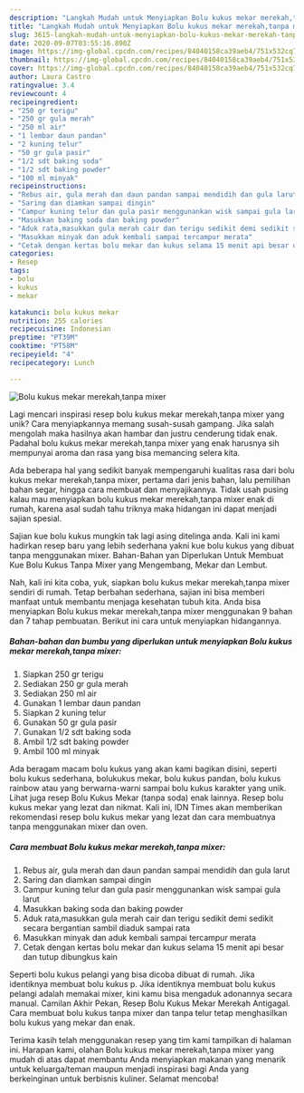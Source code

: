 ```yaml
---
description: "Langkah Mudah untuk Menyiapkan Bolu kukus mekar merekah,tanpa mixer Anti Gagal"
title: "Langkah Mudah untuk Menyiapkan Bolu kukus mekar merekah,tanpa mixer Anti Gagal"
slug: 3615-langkah-mudah-untuk-menyiapkan-bolu-kukus-mekar-merekah-tanpa-mixer-anti-gagal
date: 2020-09-07T03:55:16.890Z
image: https://img-global.cpcdn.com/recipes/84040158ca39aeb4/751x532cq70/bolu-kukus-mekar-merekahtanpa-mixer-foto-resep-utama.jpg
thumbnail: https://img-global.cpcdn.com/recipes/84040158ca39aeb4/751x532cq70/bolu-kukus-mekar-merekahtanpa-mixer-foto-resep-utama.jpg
cover: https://img-global.cpcdn.com/recipes/84040158ca39aeb4/751x532cq70/bolu-kukus-mekar-merekahtanpa-mixer-foto-resep-utama.jpg
author: Laura Castro
ratingvalue: 3.4
reviewcount: 4
recipeingredient:
- "250 gr terigu"
- "250 gr gula merah"
- "250 ml air"
- "1 lembar daun pandan"
- "2 kuning telur"
- "50 gr gula pasir"
- "1/2 sdt baking soda"
- "1/2 sdt baking powder"
- "100 ml minyak"
recipeinstructions:
- "Rebus air, gula merah dan daun pandan sampai mendidih dan gula larut"
- "Saring dan diamkan sampai dingin"
- "Campur kuning telur dan gula pasir menggunankan wisk sampai gula larut"
- "Masukkan baking soda dan baking powder"
- "Aduk rata,masukkan gula merah cair dan terigu sedikit demi sedikit secara bergantian sambil diaduk sampai rata"
- "Masukkan minyak dan aduk kembali sampai tercampur merata"
- "Cetak dengan kertas bolu mekar dan kukus selama 15 menit api besar dan tutup dibungkus kain"
categories:
- Resep
tags:
- bolu
- kukus
- mekar

katakunci: bolu kukus mekar 
nutrition: 255 calories
recipecuisine: Indonesian
preptime: "PT39M"
cooktime: "PT58M"
recipeyield: "4"
recipecategory: Lunch

---
```



![Bolu kukus mekar merekah,tanpa mixer](https://img-global.cpcdn.com/recipes/84040158ca39aeb4/751x532cq70/bolu-kukus-mekar-merekahtanpa-mixer-foto-resep-utama.jpg)

Lagi mencari inspirasi resep bolu kukus mekar merekah,tanpa mixer yang unik? Cara menyiapkannya memang susah-susah gampang. Jika salah mengolah maka hasilnya akan hambar dan justru cenderung tidak enak. Padahal bolu kukus mekar merekah,tanpa mixer yang enak harusnya sih mempunyai aroma dan rasa yang bisa memancing selera kita.

Ada beberapa hal yang sedikit banyak mempengaruhi kualitas rasa dari bolu kukus mekar merekah,tanpa mixer, pertama dari jenis bahan, lalu pemilihan bahan segar, hingga cara membuat dan menyajikannya. Tidak usah pusing kalau mau menyiapkan bolu kukus mekar merekah,tanpa mixer enak di rumah, karena asal sudah tahu triknya maka hidangan ini dapat menjadi sajian spesial.

Sajian kue bolu kukus mungkin tak lagi asing ditelinga anda. Kali ini kami hadirkan resep baru yang lebih sederhana yakni kue bolu kukus yang dibuat tanpa menggunakan mixer. Bahan-Bahan yan Diperlukan Untuk Membuat Kue Bolu Kukus Tanpa Mixer yang Mengembang, Mekar dan Lembut.


Nah, kali ini kita coba, yuk, siapkan bolu kukus mekar merekah,tanpa mixer sendiri di rumah. Tetap berbahan sederhana, sajian ini bisa memberi manfaat untuk membantu menjaga kesehatan tubuh kita. Anda bisa menyiapkan Bolu kukus mekar merekah,tanpa mixer menggunakan 9 bahan dan 7 tahap pembuatan. Berikut ini cara untuk menyiapkan hidangannya.

<!--inarticleads1-->

##### Bahan-bahan dan bumbu yang diperlukan untuk menyiapkan Bolu kukus mekar merekah,tanpa mixer:

1. Siapkan 250 gr terigu
1. Sediakan 250 gr gula merah
1. Sediakan 250 ml air
1. Gunakan 1 lembar daun pandan
1. Siapkan 2 kuning telur
1. Gunakan 50 gr gula pasir
1. Gunakan 1/2 sdt baking soda
1. Ambil 1/2 sdt baking powder
1. Ambil 100 ml minyak


Ada beragam macam bolu kukus yang akan kami bagikan disini, seperti bolu kukus sederhana, bolukukus mekar, bolu kukus pandan, bolu kukus rainbow atau yang berwarna-warni sampai bolu kukus karakter yang unik. Lihat juga resep Bolu Kukus Mekar (tanpa soda) enak lainnya. Resep bolu kukus mekar yang lezat dan nikmat. Kali ini, IDN Times akan memberikan rekomendasi resep bolu kukus mekar yang lezat dan cara membuatnya tanpa menggunakan mixer dan oven. 

<!--inarticleads2-->

##### Cara membuat Bolu kukus mekar merekah,tanpa mixer:

1. Rebus air, gula merah dan daun pandan sampai mendidih dan gula larut
1. Saring dan diamkan sampai dingin
1. Campur kuning telur dan gula pasir menggunankan wisk sampai gula larut
1. Masukkan baking soda dan baking powder
1. Aduk rata,masukkan gula merah cair dan terigu sedikit demi sedikit secara bergantian sambil diaduk sampai rata
1. Masukkan minyak dan aduk kembali sampai tercampur merata
1. Cetak dengan kertas bolu mekar dan kukus selama 15 menit api besar dan tutup dibungkus kain


Seperti bolu kukus pelangi yang bisa dicoba dibuat di rumah. Jika identiknya membuat bolu kukus p. Jika identiknya membuat bolu kukus pelangi adalah memakai mixer, kini kamu bisa mengaduk adonannya secara manual. Camilan Akhir Pekan, Resep Bolu Kukus Mekar Merekah Antigagal. Cara membuat bolu kukus tanpa mixer dan tanpa telur tetap menghasilkan bolu kukus yang mekar dan enak. 

Terima kasih telah menggunakan resep yang tim kami tampilkan di halaman ini. Harapan kami, olahan Bolu kukus mekar merekah,tanpa mixer yang mudah di atas dapat membantu Anda menyiapkan makanan yang menarik untuk keluarga/teman maupun menjadi inspirasi bagi Anda yang berkeinginan untuk berbisnis kuliner. Selamat mencoba!
